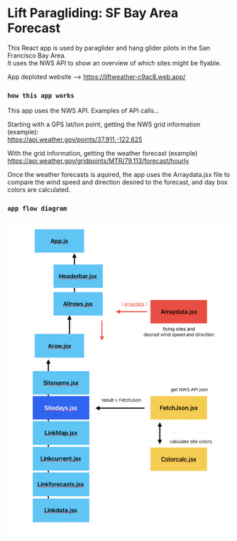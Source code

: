 # Lift Paragliding: SF Bay Area Forecast

This React app is used by paraglider and hang glider pilots in the San Francisco Bay Area. <br>
It uses the NWS API to show an overview of which sites might be flyable.

App deploted website --> https://liftweather-c9ac8.web.app/ 

### `how this app works`

This app uses the NWS API. Examples of API calls...

Starting with a GPS lat/lon point, getting the NWS grid information (example):<br>
https://api.weather.gov/points/37.911,-122.625

With the grid information, getting the weather forecast (example)<br>
https://api.weather.gov/gridpoints/MTR/79,113/forecast/hourly

Once the weather forecasts is aquired, the app uses the Arraydata.jsx file to compare the wind speed and direction desired to the forecast, and day box colors are calculated.


### `app flow diagram`

![alt text](https://github.com/gerrypez/weather/blob/main/src/images/app_flowchart.png?raw=true)


